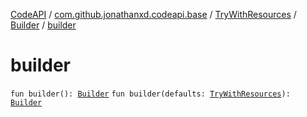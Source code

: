 [CodeAPI](../../../index.md) / [com.github.jonathanxd.codeapi.base](../../index.md) / [TryWithResources](../index.md) / [Builder](index.md) / [builder](.)

# builder

`fun builder(): `[`Builder`](index.md)
`fun builder(defaults: `[`TryWithResources`](../index.md)`): `[`Builder`](index.md)